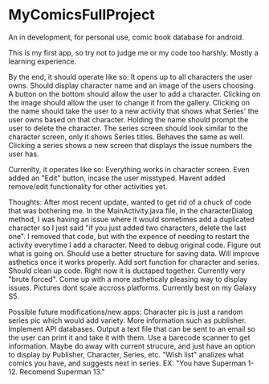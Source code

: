 # MyComicsFullProject
An in development, for personal use, comic book database for android.

This is my first app, so try not to judge me or my code too harshly.  Mostly a learning experience.

By the end, it should operate like so:
It opens up to all characters the user owns.  Should display character name and an image of the users choosing.  A button on the bottom should allow the user to add a character. Clicking on the image should allow the user to change it from the gallery.  Clicking on the name should take the user to a new activity that shows what Series' the user owns based on that character.  Holding the name should prompt the user to delete the character.
The series screen should look similar to the character screen, only it shows Series titles.  Behaves the same as well.  Clicking a series shows a new screen that displays the issue numbers the user has.

Currenlty, it operates like so:
Everything works in character screen. Even added an "Edit" button, incase the user misstyped. Havent added remove/edit functionality for
other activities yet.

Thoughts:
After most recent update, wanted to get rid of a chuck of code that was bothering me.  In the 
MainActivity.java file, in the characterDialog method, I was having an issue where it would sometimes add a duplicated
character so I just said "if you just added two characters, delete the last one".  I removed that code, but with the expence of
needing to restart the activity everytime I add a character. Need to debug original code. Figure out what is going on.
Should use a better structure for saving data.
Will improve asthetics once it works properly.
Add sort function for character and series.
Should clean up code.  Right now it is ductaped together.
Currently very "brute forced".
Come up with a more astheticaly pleasing way to display issues.
Pictures dont scale accross platforms. Currently best on my Galaxy S5.

Possible future modifications/new apps: 
Character pic is just a random series pic which would add variety. 
More information such as publisher. 
Implement API databases. 
Output a text file that can be sent to an email so the user can print it and take it with them. 
Use a barecode scanner to get information. 
Maybe do away with current strucure, and just have an option to display by Publisher, Character, Series, etc. 
"Wish list" analizes what comics you have, and suggests next in series. EX: "You have Superman 1-12. Recomend Superman 13." 
